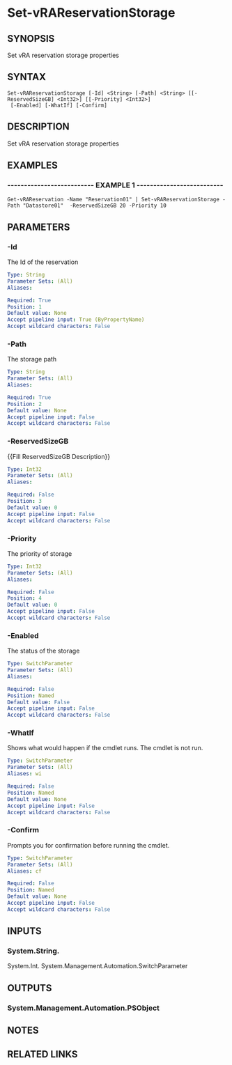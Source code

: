 # Set-vRAReservationStorage

## SYNOPSIS
Set vRA reservation storage properties

## SYNTAX

```
Set-vRAReservationStorage [-Id] <String> [-Path] <String> [[-ReservedSizeGB] <Int32>] [[-Priority] <Int32>]
 [-Enabled] [-WhatIf] [-Confirm]
```

## DESCRIPTION
Set vRA reservation storage properties

## EXAMPLES

### -------------------------- EXAMPLE 1 --------------------------
```
Get-vRAReservation -Name "Reservation01" | Set-vRAReservationStorage -Path "Datastore01"  -ReservedSizeGB 20 -Priority 10
```

## PARAMETERS

### -Id
The Id of the reservation

```yaml
Type: String
Parameter Sets: (All)
Aliases: 

Required: True
Position: 1
Default value: None
Accept pipeline input: True (ByPropertyName)
Accept wildcard characters: False
```

### -Path
The storage path

```yaml
Type: String
Parameter Sets: (All)
Aliases: 

Required: True
Position: 2
Default value: None
Accept pipeline input: False
Accept wildcard characters: False
```

### -ReservedSizeGB
{{Fill ReservedSizeGB Description}}

```yaml
Type: Int32
Parameter Sets: (All)
Aliases: 

Required: False
Position: 3
Default value: 0
Accept pipeline input: False
Accept wildcard characters: False
```

### -Priority
The priority of storage

```yaml
Type: Int32
Parameter Sets: (All)
Aliases: 

Required: False
Position: 4
Default value: 0
Accept pipeline input: False
Accept wildcard characters: False
```

### -Enabled
The status of the storage

```yaml
Type: SwitchParameter
Parameter Sets: (All)
Aliases: 

Required: False
Position: Named
Default value: False
Accept pipeline input: False
Accept wildcard characters: False
```

### -WhatIf
Shows what would happen if the cmdlet runs.
The cmdlet is not run.

```yaml
Type: SwitchParameter
Parameter Sets: (All)
Aliases: wi

Required: False
Position: Named
Default value: None
Accept pipeline input: False
Accept wildcard characters: False
```

### -Confirm
Prompts you for confirmation before running the cmdlet.

```yaml
Type: SwitchParameter
Parameter Sets: (All)
Aliases: cf

Required: False
Position: Named
Default value: None
Accept pipeline input: False
Accept wildcard characters: False
```

## INPUTS

### System.String.
System.Int.
System.Management.Automation.SwitchParameter

## OUTPUTS

### System.Management.Automation.PSObject

## NOTES

## RELATED LINKS

